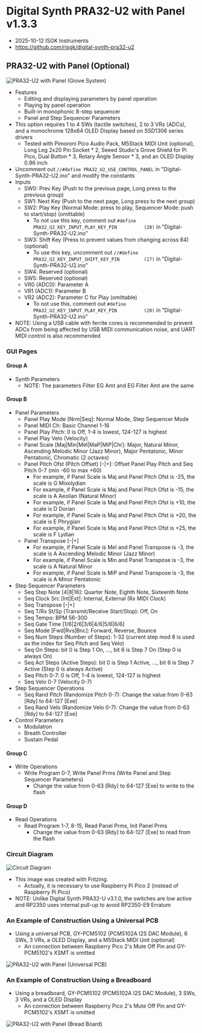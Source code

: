 # Digital Synth PRA32-U2 with Panel v1.3.3

- 2025-10-12 ISGK Instruments
- <https://github.com/risgk/digital-synth-pra32-u2>


## PRA32-U2 with Panel (Optional)

![PRA32-U2 with Panel (Grove System)](./pra32-u2-with-panel-grove-system.jpg)

- Features
    - Editing and displaying parameters by panel operation
    - Playing by panel operation
    - Built-in monophonic 8-step sequencer
    - Panel and Step Sequencer Parameters
- This option requires 1 to 4 SWs (tactile switches), 2 to 3 VRs (ADCs), and a monochrome 128x64 OLED Display based on SSD1306 series drivers
    - Tested with Pimoroni Pico Audio Pack, M5Stack MIDI Unit (optional), Long Leg 2x20 Pin Socket * 2, Seeed Studio's Grove Shield for Pi Pico, Dual Button * 3, Rotary Angle Sensor * 3, and an OLED Display 0.96 inch
- Uncomment out `//#define PRA32_U2_USE_CONTROL_PANEL` in "Digital-Synth-PRA32-U2.ino" and modify the constants
- Inputs
    - SW0: Prev Key (Push to the previous page, Long press to the previous group)
    - SW1: Next Key (Push to the next page, Long press to the next group)
    - SW2: Play Key (Normal Mode: press to play, Sequencer Mode: push to start/stop) (omittable)
        - To not use this key, comment out `#define PRA32_U2_KEY_INPUT_PLAY_KEY_PIN          (20)` in "Digital-Synth-PRA32-U2.ino"
    - SW3: Shift Key (Press to prevent values from changing across 64) (optional)
        - To use this key, uncomment out `//#define PRA32_U2_KEY_INPUT_SHIFT_KEY_PIN         (17)` in "Digital-Synth-PRA32-U2.ino"
    - SW4: Reserved (optional)
    - SW5: Reserved (optional)
    - VR0 (ADC0): Parameter A
    - VR1 (ADC1): Parameter B
    - VR2 (ADC2): Parameter C for Play (omittable)
        - To not use this, comment out `#define PRA32_U2_KEY_INPUT_PLAY_KEY_PIN          (20)` in "Digital-Synth-PRA32-U2.ino"
- NOTE: Using a USB cable with ferrite cores is recommended to prevent ADCs from being affected by USB MIDI communication noise, and UART MIDI control is also recommended


### GUI Pages

#### Group A

- Synth Parameters
    - NOTE: The parameters Filter EG Amt and EG Filter Amt are the same

#### Group B

- Panel Parameters
    - Panel Play Mode [Nrm|Seq]: Normal Mode, Step Sequencer Mode
    - Panel MIDI Ch: Basic Channel 1-16
    - Panel Play Pitch: 0 is Off, 1-4 is lowest, 124-127 is highest
    - Panel Play Velo (Velocity)
    - Panel Scale [Maj|Min|Mel|MaP|MiP|Chr]: Major, Natural Minor, Ascending Melodic Minor (Jazz Minor), Major Pentatonic, Minor Pentatonic, Chromatic (2 octaves)
    - Panel Pitch Ofst (Pitch Offset) [-|+]: Offset Panel Play Pitch and Seq Pitch 0-7 (min -60 to max +60)
        - For example, if Panel Scale is Maj and Panel Pitch Ofst is -25, the scale is G Mixolydian
        - For example, if Panel Scale is Maj and Panel Pitch Ofst is -15, the scale is A Aeolian (Natural Minor)
        - For example, if Panel Scale is Maj and Panel Pitch Ofst is +10, the scale is D Dorian
        - For example, if Panel Scale is Maj and Panel Pitch Ofst is +20, the scale is E Phrygian
        - For example, if Panel Scale is Maj and Panel Pitch Ofst is +25, the scale is F Lydian
    - Panel Transpose [-|+]
        - For example, if Panel Scale is Mel and Panel Transpose is -3, the scale is A Ascending Melodic Minor (Jazz Minor)
        - For example, if Panel Scale is Min and Panel Transpose is -3, the scale is A Natural Minor
        - For example, if Panel Scale is MiP and Panel Transpose is -3, the scale is A Minor Pentatonic
- Step Sequencer Parameters
    - Seq Step Note [4|8|16]: Quarter Note, Eighth Note, Sixteenth Note
    - Seq Clock Src [Int|Ext]: Internal, External (Rx MIDI Clock)
    - Seq Transpose [-|+]
    - Seq T/Rx St/Sp (Transmit/Receive Start/Stop): Off, On
    - Seq Tempo: BPM 56-300
    - Seq Gate Time [1/6|2/6|3/6|4/6|5/6|6/6]
    - Seq Mode [Fwd|Rvs|Bnc]: Forward, Reverse, Bounce
    - Seq Num Steps (Number of Steps): 1-32 (current step mod 8 is used as the index for Seq Pitch and Seq Velo)
    - Seq On Steps: bit 0 is Step 1 On, ..., bit 6 is Step 7 On (Step 0 is always On)
    - Seq Act Steps (Active Steps): bit 0 is Step 1 Active, ..., bit 6 is Step 7 Active (Step 0 is always Active)
    - Seq Pitch 0-7: 0 is Off, 1-4 is lowest, 124-127 is highest
    - Seq Velo 0-7 (Velocity 0-7)
- Step Sequencer Operations
    - Seq Rand Pitch (Randomize Pitch 0-7): Change the value from 0-63 [Rdy] to 64-127 [Exe]
    - Seq Rand Velo (Randomize Velo 0-7): Change the value from 0-63 [Rdy] to 64-127 [Exe]
- Control Parameters
    - Modulation
    - Breath Controller
    - Sustain Pedal


#### Group C

- Write Operations
    - Write Program 0-7, Write Panel Prms (Write Panel and Step Sequencer Parameters)
        - Change the value from 0-63 [Rdy] to 64-127 [Exe] to write to the flash


#### Group D

- Read Operations
    - Read Program 1-7, 8-15, Read Panel Prms, Init Panel Prms
        - Change the value from 0-63 [Rdy] to 64-127 [Exe] to read from the flash


### Circuit Diagram

![Circuit Diagram](./pra32-u2-with-panel-circuit-diagram.png)

- This image was created with Fritzing.
    - Actually, it is necessary to use Raspberry Pi Pico 2 (instead of Raspberry Pi Pico)
- NOTE: Unlike Digital Synth PRA32-U v3.1.0, the switches are low active and RP2350 uses internal pull-up to avoid RP2350-E9 Erratum


### An Example of Construction Using a Universal PCB

- Using a universal PCB, GY-PCM5102 (PCM5102A I2S DAC Module), 6 SWs, 3 VRs, a OLED Display, and a M5Stack MIDI Unit (optional)
    - An connection between Raspberry Pico 2's Mute Off Pin and GY-PCM5102's XSMT is omitted

![PRA32-U2 with Panel (Universal PCB)](./pra32-u2-with-panel-universal-pcb.jpg)


### An Example of Construction Using a Breadboard

- Using a breadboard, GY-PCM5102 (PCM5102A I2S DAC Module), 3 SWs, 3 VRs, and a OLED Display
    - An connection between Raspberry Pico 2's Mute Off Pin and GY-PCM5102's XSMT is omitted

![PRA32-U2 with Panel (Bread Board)](./pra32-u2-with-panel-breadboard.jpg)
